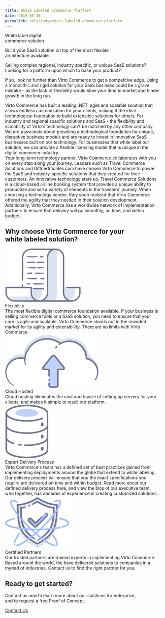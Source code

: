 ```yaml
---
title: White Labeled ECommerce Platform
date: 2019-05-30
permalink: solutions/white-labeled-ecommerce-platform
---
```

<div class="main">
    <div class="page">
        <div class="section section--cover">
            <div class="section__bg" style="background-image: url('../assets/images/white-labeled-ecommerce-platform/bg.png');">
                <div class="section__t">White label digital <br>commerce solution</div>
                <p class="section__descr">Build your SaaS solution on top of the most flexible <br>architecture available.</p>
            </div>
        </div>
        <div class="section">
            <div class="section__inner container">
                <div class="section__info">
                    <div class="row">
                        <div class="col-lg-6">
                            <div class="section__descr">
                                <p>Selling complex regional, industry specific, or unique SaaS solutions? Looking for a platform upon which to base your product?</p>
                                <p>If so, look no further than Virto Commerce to get a competitive edge. Using a monolithic and rigid solution for your SaaS business could be a grave mistake – as the lack of flexibility would slow your time to market and hinder growth in the long run.</p>
                            </div>
                        </div>
                        <div class="col-lg-6">
                            <div class="section__descr">
                                Virto Commerce has built a leading .NET, agile and scalable solution that allows endless customization for your clients, making it the ideal technological foundation to build extensible solutions for others. For industry and regional specific solutions and SaaS - the flexibility and scalability of Virto's technology can't be matched by any other company. We are passionate about providing a technological foundation for unique, disruptive business models and are ready to invest in innovative SaaS businesses built on our technology. For businesses that white label our solution, we can provide a flexible licensing model that is unique in the digital commerce industry.
                            </div>
                        </div>
                    </div>
                    <div class="row mt-5">
                        <div class="col">
                            <div class="section__descr">
                                Your long-term technology partner, Virto Commerce collaborates with you on every step along your journey. Leaders such as Travel Commerce Solutions and Giftcertificates.com have chosen Virto Commerce to power the SaaS and industry-specific solutions that they created for their customers. An innovative technology start-up, Travel Commerce Solutions is a cloud-based airline booking system that provides a unique ability to productize and sell a variety of elements in the travelers' journey. When choosing a technology vendor, they soon realized that Virto Commerce offered the agility that they needed in their solution development. Additionally, Virto Commerce has a worldwide network of implementation partners to ensure that delivery will go smoothly, on time, and within budget.
                            </div>
                        </div>
                    </div>
                </div>
            </div>
        </div>
        <div class="section">
            <div class="section__inner container">
                <h2 class="section__t">Why choose Virto Commerce for your <br>white labeled solution?</h2>
                <div class="list list--columns row">
                    <div class="list__item col-lg-6">
                        <img src="../assets/images/white-labeled-ecommerce-platform/flexibility.png" alt="" class="list__icon">
                        <div class="list__t">Flexibility</div>
                        <div class="list__descr">
                            The most flexible digital commerce foundation available. If your business is selling commerce tools or a SaaS solution, you need to ensure that your core is agile and scalable. Virto Commerce stands out in the crowded market for its agility and extensibility. There are no limits with Virto Commerce.
                        </div>
                    </div>
                    <div class="list__item col-lg-6">
                        <img src="../assets/images/white-labeled-ecommerce-platform/cloud-hosted.png" alt="" class="list__icon">
                        <div class="list__t">Cloud Hosted</div>
                        <div class="list__descr">
                            Cloud hosting eliminates the cost and hassle of setting up servers for your clients, and makes it simple to resell our platform.
                        </div>
                    </div>
                    <div class="list__item col-lg-6">
                        <img src="../assets/images/white-labeled-ecommerce-platform/expert-delivery.png" alt="" class="list__icon">
                        <div class="list__t">Expert Delivery Process</div>
                        <div class="list__descr">
                            Virto Commerce's team has a defined set of best practices gained from implementing deployments around the globe that extend to white labeling. Our delivery process will ensure that you the exact specifications you require are delivered on time and within budget. Read more about our defined delivery process here, and view the bios of our executive team, who together, has decades of experience in creating customized solutions.
                        </div>
                    </div>
                    <div class="list__item col-lg-6">
                        <img src="../assets/images/white-labeled-ecommerce-platform/certified-partners.png" alt="" class="list__icon">
                        <div class="list__t">Certified Partners</div>
                        <div class="list__descr">
                            Our trusted partners are trained experts in implementing Virto Commerce. Based around the world, the have delivered solutions to companies in a myriad of industries. Contact us to find the right partner for you.
                        </div>
                    </div>
                </div>
            </div>
        </div>
    </div>
    <div class="section section--gray section--pattern">
        <div class="section__inner container">
            <h2 class="section__t">Ready to get started?</h2>
            <p class="section__descr">Contact us now to learn more about our solutions for enterprise, <br>and to request a free Proof of Concept.</p>
            <a href="#" class="btn btn--orange btn--round">Contact Us</a>
        </div>
    </div>
</div>